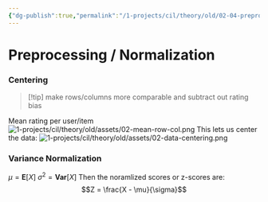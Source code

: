 ```yaml
---
{"dg-publish":true,"permalink":"/1-projects/cil/theory/old/02-04-preprocessing-normalization/","tags":["eth/cil/theory"],"created":"","updated":""}
---
```


# Preprocessing / Normalization
### Centering
>[!tip] make rows/columns more comparable and subtract out rating bias

Mean rating per user/item
![1-projects/cil/theory/old/assets/02-mean-row-col.png](/img/user/1-projects/cil/theory/old/assets/02-mean-row-col.png)
This lets us center the data:
![1-projects/cil/theory/old/assets/02-data-centering.png](/img/user/1-projects/cil/theory/old/assets/02-data-centering.png)
### Variance Normalization
$\mu = \textbf{E}[X]$
$\sigma^2 = \textbf{Var}[X]$
Then the noramlized scores or z-scores are:
$$Z = \frac{X - \mu}{\sigma}$$